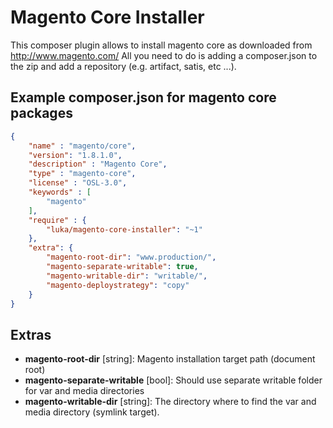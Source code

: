 # Magento Core Installer

This composer plugin allows to install magento core as downloaded from http://www.magento.com/
All you need to do is adding a composer.json to the zip and add a repository (e.g. artifact, satis, etc ...).

## Example composer.json for magento core packages

```json
{
    "name" : "magento/core",
    "version": "1.8.1.0",
    "description" : "Magento Core",
    "type" : "magento-core",
    "license" : "OSL-3.0",
    "keywords" : [
        "magento"
    ],
    "require" : {
        "luka/magento-core-installer": "~1"
    },
    "extra": {
        "magento-root-dir": "www.production/",
        "magento-separate-writable": true,
        "magento-writable-dir": "writable/",
        "magento-deploystrategy": "copy"
    }
}
```

## Extras

* **magento-root-dir** [string]: Magento installation target path (document root)
* **magento-separate-writable** [bool]: Should use separate writable folder for var and media directories
* **magento-writable-dir** [string]: The directory where to find the var and media directory (symlink target).
